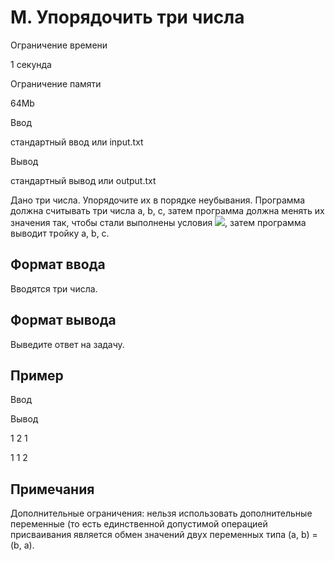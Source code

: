 M. Упорядочить три числа
========================

Ограничение времени

1 секунда

Ограничение памяти

64Mb

Ввод

стандартный ввод или input.txt

Вывод

стандартный вывод или output.txt

Дано три числа. Упорядочите их в порядке неубывания. Программа должна считывать три числа a, b, c, затем программа должна менять их значения так, чтобы стали выполнены условия ![](/testsys/tex/render/YSBcbGVxc2xhbnQgYiBcbGVxc2xhbnQgYw==.png), затем программа выводит тройку a, b, c.

Формат ввода
------------

Вводятся три числа.

Формат вывода
-------------

Выведите ответ на задачу.

Пример
------

Ввод

Вывод

1
2
1

1 1 2

Примечания
----------

Дополнительные ограничения: нельзя использовать дополнительные переменные (то есть единственной допустимой операцией присваивания является обмен значений двух переменных типа (a, b) = (b, a).
